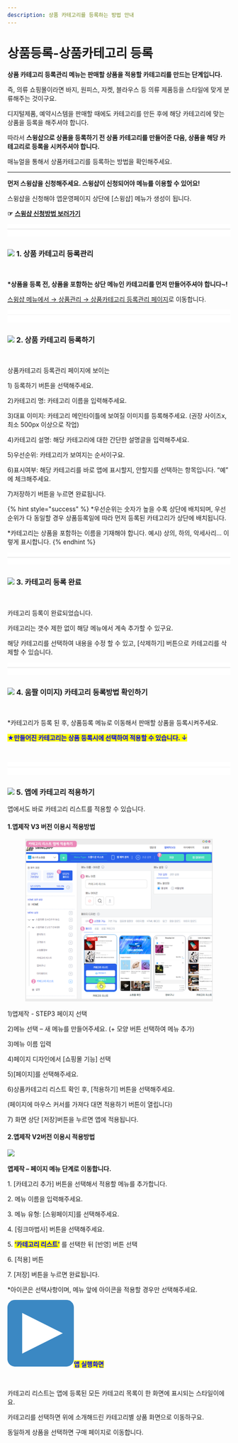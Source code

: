 ```yaml
---
description: 상품 카테고리를 등록하는 방법 안내
---
```


# 상품등록-상품카테고리 등록

**상품 카테고리 등록관리 메뉴는 판매할 상품을 적용할 카테고리를 만드는 단계입니다.**

즉, 의류 쇼핑몰이라면 바지, 원피스, 자켓, 블라우스 등 의류 제품등을 스타일에 맞게 분류해주는 것이구요.

디지털제품, 예약시스템을 판매할 때에도 카테고리를 만든 후에 해당 카테고리에 맞는 상품을 등록을 해주셔야 합니다.

따라서 **스윙샵으로 상품을 등록하기 전 상품 카테고리를 만들어준 다음, 상품을 해당 카테고리로 등록을 시켜주셔야 합니다.**

매뉴얼을 통해서 상품카테고리를 등록하는 방법을 확인해주세요.

***

**먼저 스윙샵을 신청해주세요. 스윙샵이 신청되어야 메뉴를 이용할 수 있어요!**

스윙샵을 신청해야 앱운영페이지 상단에 \[스윙샵] 메뉴가 생성이 됩니다.

**☞** [**스윙샵 신청방법 보러가기**](apply.md)

![](<../../.gitbook/assets/구분선 (1) (1) (1).PNG>)

### ![](https://wp.swing2app.co.kr/wp-content/uploads/2020/04/%EB%8B%A8%EB%9D%BD1-1.png) **1. 상품 카테고리 등록관리**

<div align="left">

<img src="https://wp.swing2app.co.kr/wp-content/uploads/2018/11/%EC%B9%B4%ED%85%8C%EA%B3%A0%EB%A6%AC%EB%93%B1%EB%A1%9D-1.png" alt="">

</div>

**\*상품을 등록 전, 상품을 포함하는 상단 메뉴인 카테고리를 먼저 만들어주셔야 합니다\~!**

[스윙샵 메뉴에서 → 상품관리 → 상품카테고리 등록관리 페이지](https://www.swing2app.co.kr/view/store\_product\_category)로 이동합니다.

![](<../../.gitbook/assets/구분선 (1) (1) (1).PNG>)

### ![](https://wp.swing2app.co.kr/wp-content/uploads/2020/04/%EB%8B%A8%EB%9D%BD1-1.png) **2. 상품 카테고리 등록하기**

<div align="left">

<img src="https://wp.swing2app.co.kr/wp-content/uploads/2018/11/%EC%8B%A4%EB%AC%BC%EC%83%81%ED%92%88%EB%93%B1%EB%A1%9D2_19.09.png" alt="">

</div>

상품카테고리 등록관리 페이지에 보이는

1\) 등록하기 버튼을 선택해주세요.

2\)카테고리 명: 카테고리 이름을 입력해주세요.

3\)대표 이미지: 카테고리 메인타이틀에 보여질 이미지를 등록해주세요. (권장 사이즈x, 최소 500px 이상으로 작업)

4\)카테고리 설명: 해당 카테고리에 대한 간단한 설명글을 입력해주세요.

5\)우선순위: 카테고리가 보여지는 순서이구요.&#x20;

6\)표시여부: 해당 카테고리를 바로 앱에 표시할지, 안할지를 선택하는 항목입니다. “예” 에 체크해주세요.

7\)저장하기 버튼을 누르면 완료됩니다.

{% hint style="success" %}
\*우선순위는 숫자가 높을 수록 상단에 배치되며, 우선순위가 다 동일할 경우 상품등록일에 따라 먼저 등록된 카테고리가 상단에 배치됩니다.

\*카테고리는 상품을 포함하는 이름을 기재해야 합니다. 예시) 상의, 하의, 악세사리… 이렇게 표시합니다.
{% endhint %}

![](<../../.gitbook/assets/구분선 (1) (1) (1).PNG>)

### ![](https://wp.swing2app.co.kr/wp-content/uploads/2020/04/%EB%8B%A8%EB%9D%BD1-1.png) **3. 카테고리 등록 완료**

<div align="left">

<img src="https://wp.swing2app.co.kr/wp-content/uploads/2018/11/%EC%8B%A4%EB%AC%BC%EC%83%81%ED%92%88%EB%93%B1%EB%A1%9D3_19.09.png" alt="">

</div>

카테고리 등록이 완료되었습니다.

카테고리는 갯수 제한 없이 해당 메뉴에서 계속 추가할 수 있구요.

해당 카테고리를 선택하여 내용을 수정 할 수 있고, \[삭제하기] 버튼으로 카테고리를 삭제할 수 있습니다.

![](<../../.gitbook/assets/구분선 (1) (1) (1).PNG>)

### ![](https://wp.swing2app.co.kr/wp-content/uploads/2020/04/%EB%8B%A8%EB%9D%BD1-1.png) **4. 움짤 이미지) 카테고리 등록방법 확인하기**

<div align="left">

<img src="https://wp.swing2app.co.kr/wp-content/uploads/2018/11/%EB%85%B9%ED%99%94_2021_02_12_11_38_32_232-1.gif" alt="">

</div>

\*카테고리가 등록 된 후, 상품등록 메뉴로 이동해서 판매할 상품을 등록시켜주세요.



<mark style="color:blue;">**★만들어진 카테고리는 상품 등록시에  선택하여 적용할 수 있습니다. ↓**</mark>

<div align="left">

<img src="https://wp.swing2app.co.kr/wp-content/uploads/2018/11/%EC%8A%A4%EC%9C%99%EC%83%B5-%EC%B9%B4%ED%85%8C%EA%B3%A0%EB%A6%AC22019.11.png" alt="">

</div>

![](<../../.gitbook/assets/구분선 (1) (1) (1).PNG>)

### ![](https://wp.swing2app.co.kr/wp-content/uploads/2020/04/%EB%8B%A8%EB%9D%BD1-1.png) **5. 앱에 카테고리 적용하기**

앱에서도 바로 카테고리 리스트를 적용할 수 있습니다.

#### **1.앱제작 V3 버전 이용시 적용방법**

<figure><img src="../../.gitbook/assets/카테고리리스트.png" alt=""><figcaption></figcaption></figure>

1\)앱제작 - STEP3 페이지 선택

2\)메뉴 선택 – 새 메뉴를 만들어주세요. (+ 모양 버튼 선택하여 메뉴 추가)

3\)메뉴 이름 입력

4\)페이지 디자인에서 \[쇼핑몰 기능] 선택

5\)\[페이지]를 선택해주세요.&#x20;

6\)상품카테고리 리스트 확인 후, \[적용하기] 버튼을 선택해주세요.&#x20;

(페이지에 마우스 커서를 가져다 대면 적용하기 버튼이 열립니다)

7\) 화면 상단 \[저장]버튼을 누르면 앱에 적용됩니다.



#### **2.앱제작 V2버전 이용시 적용방법**

![](https://wp.swing2app.co.kr/wp-content/uploads/2018/11/%EC%B9%B4%ED%85%8C%EA%B3%A0%EB%A6%AC-%EB%A6%AC%EC%8A%A4%ED%8A%B8.png)

**앱제작 – 페이지 메뉴 단계로 이동합니다.**

1\. \[카테고리 추가] 버튼을 선택해서 적용할 메뉴를 추가합니다.&#x20;

2\. 메뉴 이름을 입력해주세요.

3\. 메뉴 유형: \[스윙페이지]를 선택해주세요.

4\. \[링크마법사] 버튼을 선택해주세요.

5\. <mark style="color:blue;">**‘카테고리 리스트’**</mark> 를 선택한 뒤 \[반영] 버튼 선택

6\. \[적용] 버튼

7\. \[저장] 버튼을 누르면 완료됩니다.

\*아이콘은 선택사항이며, 메뉴 앞에 아이콘을 적용할 경우만 선택해주세요.&#x20;



<img src="../../.gitbook/assets/image (9).png" alt="" data-size="line"><mark style="color:blue;">**앱 실행화면**</mark>

<div align="left">

<img src="https://wp.swing2app.co.kr/wp-content/uploads/2018/11/%EC%B9%B4%ED%85%8C%EA%B3%A0%EB%A6%AC%EB%A6%AC%EC%8A%A4%ED%8A%B81.png" alt="">

</div>

카테고리 리스트는 앱에 등록된 모든 카테고리 목록이 한 화면에 표시되는 스타일이에요.

카테고리를 선택하면 위에 소개해드린 카테고리별 상품 화면으로 이동하구요.

동일하게 상품을 선택하면 구매 페이지로 이동합니다.

